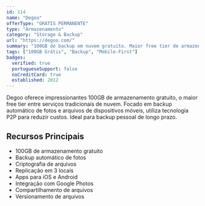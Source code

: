 ```yaml
---
id: 114
name: "Degoo"
offerType: "GRÁTIS PERMANENTE"
type: "Armazenamento"
category: "Storage & Backup"
url: "https://degoo.com/"
summary: "100GB de backup em nuvem gratuito. Maior free tier de armazenamento do mercado."
tags: ["100GB Grátis", "Backup", "Mobile-First"]
badges:
  verified: true
  portugueseSupport: false
  noCreditCard: true
  established: 2012
---
```


Degoo oferece impressionantes 100GB de armazenamento gratuito, o maior free tier entre serviços tradicionais de nuvem. Focado em backup automático de fotos e arquivos de dispositivos móveis, utiliza tecnologia P2P para reduzir custos. Ideal para backup pessoal de longo prazo.

## Recursos Principais

- 100GB de armazenamento gratuito
- Backup automático de fotos
- Criptografia de arquivos
- Replicação em 3 locais
- Apps para iOS e Android
- Integração com Google Photos
- Compartilhamento de arquivos
- Versionamento de arquivos
